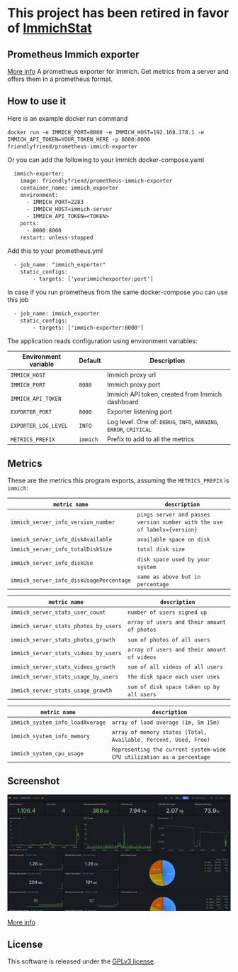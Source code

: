 # This project has been retired in favor of [ImmichStat](https://github.com/friendlyFriend4000/ImmichStat)




## Prometheus Immich exporter
[More info](./grafana/README.md)
A prometheus exporter for Immich. Get metrics from a server and offers them in a prometheus format.


## How to use it

Here is an example docker run command

```
docker run -e IMMICH_PORT=8080 -e IMMICH_HOST=192.168.178.1 -e IMMICH_API_TOKEN=YOUR_TOKEN_HERE -p 8000:8000 friendlyfriend/prometheus-immich-exporter
```
Or you can add the following to your immich docker-compose.yaml
```
  immich-exporter:
    image: friendlyfriend/prometheus-immich-exporter
    container_name: immich_exporter
    environment:
      - IMMICH_PORT=2283
      - IMMICH_HOST=immich-server
      - IMMICH_API_TOKEN=<TOKEN>
    ports:
      - 8000:8000
    restart: unless-stopped
```

Add this to your prometheus.yml
```
  - job_name: "immich_exporter"
    static_configs:
        - targets: ['yourimmichexporter:port']
```
In case if you run prometheus from the same docker-compose you can use this job
```
  - job_name: immich_exporter
    static_configs:
        - targets: ['immich-exporter:8000']
```
The application reads configuration using environment variables:

| Environment variable | Default  | Description                                        |
|----------------------|----------|----------------------------------------------------|
| `IMMICH_HOST`        |          | Immich proxy url                                   |
| `IMMICH_PORT`        | `8080`   | Immich proxy port                                  |
| `IMMICH_API_TOKEN`   |          | Immich API token, created from Immich dashboard    |
| `EXPORTER_PORT`      | `8000`   | Exporter listening port                            |
| `EXPORTER_LOG_LEVEL` | `INFO`   | Log level. One of: `DEBUG`, `INFO`, `WARNING`, `ERROR`, `CRITICAL` |
| `METRICS_PREFIX`     | `immich` | Prefix to add to all the metrics                   |


## Metrics

These are the metrics this program exports, assuming the `METRICS_PREFIX` is `immich`:


| `metric name`                            | `description`                                                             |
|------------------------------------------|---------------------------------------------------------------------------|
| `immich_server_info_version_number`      | `pings server and passes version number with the use of labels={version}` |
| `immich_server_info_diskAvailable`       | `available space on disk`                                                 |
| `immich_server_info_totalDiskSize`       | `total disk size`                                                         |
| `immich_server_info_diskUse`             | `disk space used by your system`                                          |
| `immich_server_info_diskUsagePercentage` | `same as above but in percentage`                                         |

| `metric name`                         | `description`                               |
|---------------------------------------|---------------------------------------------|
| `immich_server_stats_user_count`      | `number of users signed up `                |
| `immich_server_stats_photos_by_users` | `array of users and their amount of photos` |
| `immich_server_stats_photos_growth`   | `sum of photos of all users`                |
| `immich_server_stats_videos_by_users` | `array of users and their amount of videos` |
| `immich_server_stats_videos_growth`   | `sum of all videos of all users`            |
| `immich_server_stats_usage_by_users`  | `the disk space each user uses`             |
| `immich_server_stats_usage_growth`    | `sum of disk space taken up by all users`   |

| `metric name`                         | `description`                                                          |
|---------------------------------------|------------------------------------------------------------------------|
| `immich_system_info_loadAverage`      | `array of load average (1m, 5m 15m)`                                   |
| `immich_system_info_memory`           | `array of memory states (Total, Available, Percent, Used, Free)`       |
| `immich_system_cpu_usage`             | `Representing the current system-wide CPU utilization as a percentage` |


## Screenshot

![](./grafana/screenshot.png)

[More info](./grafana/README.md)

## License

This software is released under the [GPLv3 license](LICENSE).
